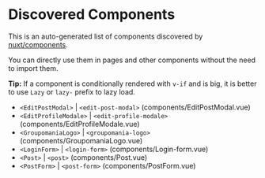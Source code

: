# Discovered Components

This is an auto-generated list of components discovered by [nuxt/components](https://github.com/nuxt/components).

You can directly use them in pages and other components without the need to import them.

**Tip:** If a component is conditionally rendered with `v-if` and is big, it is better to use `Lazy` or `lazy-` prefix to lazy load.

- `<EditPostModal>` | `<edit-post-modal>` (components/EditPostModal.vue)
- `<EditProfileModale>` | `<edit-profile-modale>` (components/EditProfileModale.vue)
- `<GroupomaniaLogo>` | `<groupomania-logo>` (components/GroupomaniaLogo.vue)
- `<LoginForm>` | `<login-form>` (components/Login-form.vue)
- `<Post>` | `<post>` (components/Post.vue)
- `<PostForm>` | `<post-form>` (components/PostForm.vue)
